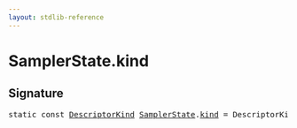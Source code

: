 ```yaml
---
layout: stdlib-reference
---
```


# SamplerState.kind

## Signature
<pre>
<span class='code_keyword'>static</span> <span class='code_keyword'>const</span> <a href="../types/descriptorkind-0a/index.html" class="code_type">DescriptorKind</a> <a href="../types/samplerstate-07/index.html" class="code_type">SamplerState</a>.<a href="kind.html" class="code_var">kind</a> = DescriptorKind\.Sampler;
</pre>

